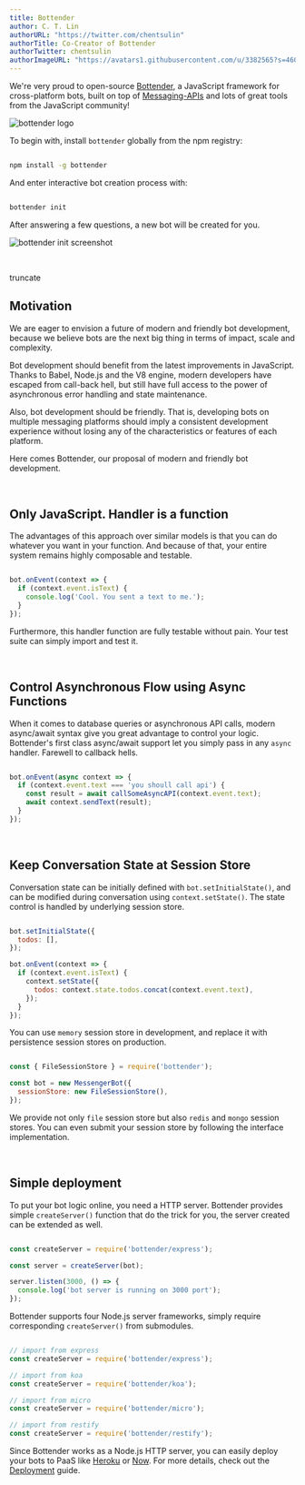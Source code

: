 ```yaml
---
title: Bottender
author: C. T. Lin
authorURL: "https://twitter.com/chentsulin"
authorTitle: Co-Creator of Bottender
authorTwitter: chentsulin
authorImageURL: "https://avatars1.githubusercontent.com/u/3382565?s=460&v=4"
---
```

We're very proud to open-source [Bottender](https://github.com/yoctol/bottender), a JavaScript framework for cross-platform bots, built on top of [Messaging-APIs](https://github.com/Yoctol/messaging-apis) and lots of great tools from the JavaScript community!

![bottender logo](/img/blog/2017-10-31/logo-600x600.png)

To begin with, install `bottender` globally from the npm registry:

```sh

npm install -g bottender

```

And enter interactive bot creation process with:

```sh

bottender init

```

After answering a few questions, a new bot will be created for you.

![bottender init screenshot](/img/blog/2017-10-31/init-screenshot.png)

<br />

truncate

## Motivation

We are eager to envision a future of modern and friendly bot development, because we believe bots are the next big thing in terms of impact, scale and complexity.

Bot development should benefit from the latest improvements in JavaScript. Thanks to Babel, Node.js and the V8 engine, modern developers have escaped from call-back hell, but still have full access to the power of asynchronous error handling and state maintenance.

Also, bot development should be friendly. That is, developing bots on multiple messaging platforms should imply a consistent development experience without losing any of the characteristics or features of each platform.

Here comes Bottender, our proposal of modern and friendly bot development.

<br />

## Only JavaScript. Handler is a function

The advantages of this approach over similar models is that you can do whatever you want in your function. And because of that, your entire system remains highly composable and testable.

```js

bot.onEvent(context => {
  if (context.event.isText) {
    console.log('Cool. You sent a text to me.');
  }
});

```

Furthermore, this handler function are fully testable without pain. Your test suite can simply import and test it.

<br />

## Control Asynchronous Flow using Async Functions

When it comes to database queries or asynchronous API calls, modern async/await syntax give you great advantage to control your logic. Bottender's first class async/await support let you simply pass in any `async` handler. Farewell to callback hells.

```js

bot.onEvent(async context => {
  if (context.event.text === 'you shoull call api') {
    const result = await callSomeAsyncAPI(context.event.text);
    await context.sendText(result);
  }
});

```

<br />

## Keep Conversation State at Session Store

Conversation state can be initially defined with `bot.setInitialState()`, and can be modified during conversation using `context.setState()`. The state control is handled by underlying session store.

```js

bot.setInitialState({
  todos: [],
});

bot.onEvent(context => {
  if (context.event.isText) {
    context.setState({
      todos: context.state.todos.concat(context.event.text),
    });
  }
});

```

You can use `memory` session store in development, and replace it with persistence session stores on production.

```js

const { FileSessionStore } = require('bottender');

const bot = new MessengerBot({
  sessionStore: new FileSessionStore(),
});

```

We provide not only `file` session store but also `redis` and `mongo` session stores. You can even submit your session store by following the interface implementation.

<br />

## Simple deployment

To put your bot logic online, you need a HTTP server. Bottender provides simple `createServer()` function that do the trick for you, the server created can be extended as well.

```js

const createServer = require('bottender/express');

const server = createServer(bot);

server.listen(3000, () => {
  console.log('bot server is running on 3000 port');
});

```

Bottender supports four Node.js server frameworks, simply require corresponding `createServer()` from submodules.

```js

// import from express
const createServer = require('bottender/express');

// import from koa
const createServer = require('bottender/koa');

// import from micro
const createServer = require('bottender/micro');

// import from restify
const createServer = require('bottender/restify');

```

Since Bottender works as a Node.js HTTP server, you can easily deploy your bots to PaaS like [Heroku](https://www.heroku.com/) or [Now](https://zeit.co/now). For more details, check out the [Deployment](https://bottender.js.org/docs/Guides-Deployment) guide.
